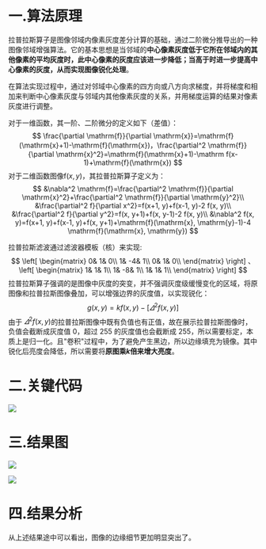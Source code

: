 # 一.算法原理

拉普拉斯算子是图像邻域内像素灰度差分计算的基础，通过二阶微分推导出的一种图像邻域增强算法。它的基本思想是当邻域的**中心像素灰度低于它所在邻域内的其他像素的平均灰度时，此中心像素的灰度应该进一步降低；当高于时进一步提高中心像素的灰度，从而实现图像锐化处理**。

在算法实现过程中，通过对邻域中心像素的四方向或八方向求梯度，并将梯度和相加来判断中心像素灰度与邻域内其他像素灰度的关系，并用梯度运算的结果对像素灰度进行调整。

对于一维函数，其一阶、二阶微分的定义如下（差值）：
$$
\frac{\partial \mathrm{f}}{\partial \mathrm{x}}=\mathrm{f}(\mathrm{x}+1)-\mathrm{f}(\mathrm{x})，\frac{\partial^2 \mathrm{f}}{\partial \mathrm{x}^2}=\mathrm{f}(\mathrm{x}+1)-\mathrm f(x-1)+\mathrm{f}(\mathrm{x})
$$
对于二维函数图像$\mathrm f(x,y)$，其拉普拉斯算子定义为：
$$
&\nabla^2 \mathrm{f}=\frac{\partial^2 \mathrm{f}}{\partial \mathrm{x}^2}+\frac{\partial^2 \mathrm{f}}{\partial \mathrm{y}^2}\\
&\frac{\partial^2 f}{\partial x^2}=f(x+1, y)+f(x-1, y)-2 f(x, y)\\
&\frac{\partial^2 f}{\partial y^2}=f(x, y+1)+f(x, y-1)-2 f(x, y)\\
&\nabla^2 f(x, y)=f(x+1, y)+f(x-1, y)+f(x, y+1)+\mathrm{f}(\mathrm{x}, \mathrm{y}-1)-4 \mathrm{f}(\mathrm{x}, \mathrm{y})
$$


拉普拉斯滤波通过滤波器模板（核）来实现:
$$
\left[ \begin{matrix}
	0&		1&		0\\
	1&		-4&		1\\
	0&		1&		0\\
\end{matrix} \right]
、
\left[ \begin{matrix}
	1&		1&		1\\
	1&		-8&		1\\
	1&		1&		1\\
\end{matrix} \right]
$$
拉普拉斯算子强调的是图像中灰度的突变，并不强调灰度级缓慢变化的区域，将原图像和拉普拉斯图像叠加，可以增强边界的灰度值，以实现锐化：
$$
g(x,y)=kf(x,y)-[\varDelta ^2f(x,y)]
$$
由于 $\varDelta ^2 f(x,y)$的拉普拉斯图像中既有负值也有正值，故在展示拉普拉斯图像时，负值会截断成灰度值 0，超过 255 的灰度值也会截断成 255，所以需要标定，本质上是归一化。且"卷积"过程中，为了避免产生黑边，所以边缘填充为镜像。其中锐化后亮度会降低，所以需要将**原图乘$k$倍来增大亮度**。

# 二.关键代码

![](http://gitee.com/kieran0625/drawing-bed/raw/master/img/code.png)

# 三.结果图

![](C:/Users/kieran/Desktop/%E9%A1%B9%E7%9B%AE%E4%BB%A3%E7%A0%81/Computer-vision/%E9%94%90%E5%8C%96%E6%BB%A4%E6%B3%A2/%E6%8B%89%E6%99%AE%E6%8B%89%E6%96%AF%E7%AE%97%E5%AD%90%E9%94%90%E5%8C%96/%E5%8E%9F%E5%9B%BE.png)

![](https://gitee.com/kieran0625/drawing-bed/raw/master/img/锐化后.png)

# 四.结果分析

从上述结果途中可以看出，图像的边缘细节更加明显突出了。

